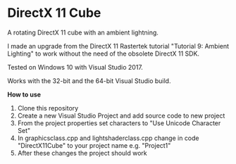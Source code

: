 # DirectX 11 Cube
A rotating DirectX 11 cube with an ambient lightning.

I made an upgrade from the DirectX 11 Rastertek tutorial "Tutorial 9: Ambient Lighting" to work without the need of the obsolete DirectX 11 SDK.

Tested on Windows 10 with Visual Studio 2017. 

Works with the 32-bit and the 64-bit Visual Studio build.

<b>How to use</b>
1. Clone this repository
2. Create a new Visual Studio Project and add source code to new project
3. From the project properties set characters to "Use Unicode Character Set"
4. In graphicsclass.cpp and lightshaderclass.cpp change in code "DirectX11Cube" to your project name e.g. "Project1"
5. After these changes the project should work
